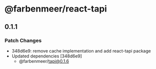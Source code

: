# @farbenmeer/react-tapi

## 0.1.1

### Patch Changes

- 348d6e9: remove cache implementation and add react-tapi package
- Updated dependencies [348d6e9]
  - @farbenmeer/tapi@0.1.6
